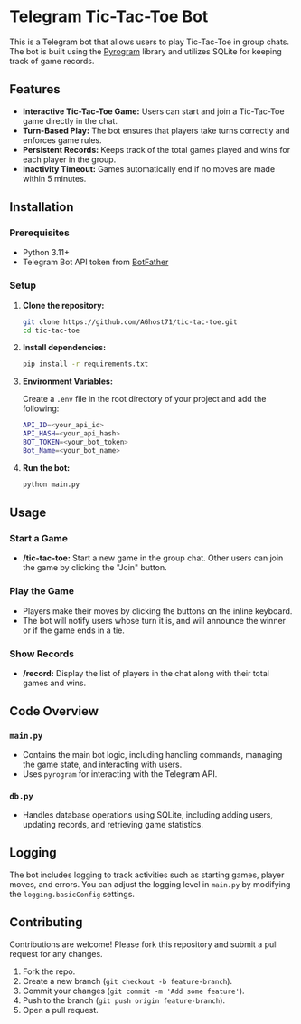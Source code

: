 # Telegram Tic-Tac-Toe Bot

This is a Telegram bot that allows users to play Tic-Tac-Toe in group chats. The bot is built using the [Pyrogram](https://docs.pyrogram.org/) library and utilizes SQLite for keeping track of game records.

## Features

- **Interactive Tic-Tac-Toe Game:** Users can start and join a Tic-Tac-Toe game directly in the chat.
- **Turn-Based Play:** The bot ensures that players take turns correctly and enforces game rules.
- **Persistent Records:** Keeps track of the total games played and wins for each player in the group.
- **Inactivity Timeout:** Games automatically end if no moves are made within 5 minutes.

## Installation

### Prerequisites

- Python 3.11+
- Telegram Bot API token from [BotFather](https://core.telegram.org/bots#botfather)

### Setup

1. **Clone the repository:**
   ```bash
   git clone https://github.com/AGhost71/tic-tac-toe.git
   cd tic-tac-toe
   ```

2. **Install dependencies:**
   ```bash
   pip install -r requirements.txt
   ```

3. **Environment Variables:**

   Create a `.env` file in the root directory of your project and add the following:

   ```bash
   API_ID=<your_api_id>
   API_HASH=<your_api_hash>
   BOT_TOKEN=<your_bot_token>
   Bot_Name=<your_bot_name>
   ```

4. **Run the bot:**
   ```bash
   python main.py
   ```

## Usage

### Start a Game

- **/tic-tac-toe:** Start a new game in the group chat. Other users can join the game by clicking the "Join" button.

### Play the Game

- Players make their moves by clicking the buttons on the inline keyboard.
- The bot will notify users whose turn it is, and will announce the winner or if the game ends in a tie.

### Show Records

- **/record:** Display the list of players in the chat along with their total games and wins.

## Code Overview

### `main.py`

- Contains the main bot logic, including handling commands, managing the game state, and interacting with users.
- Uses `pyrogram` for interacting with the Telegram API.

### `db.py`

- Handles database operations using SQLite, including adding users, updating records, and retrieving game statistics.

## Logging

The bot includes logging to track activities such as starting games, player moves, and errors. You can adjust the logging level in `main.py` by modifying the `logging.basicConfig` settings.

## Contributing

Contributions are welcome! Please fork this repository and submit a pull request for any changes.

1. Fork the repo.
2. Create a new branch (`git checkout -b feature-branch`).
3. Commit your changes (`git commit -m 'Add some feature'`).
4. Push to the branch (`git push origin feature-branch`).
5. Open a pull request.
